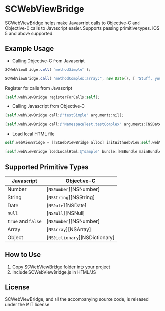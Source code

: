 SCWebViewBridge
===============

SCWebViewBridge helps make Javascript calls to Objective-C and Objective-C calls to Javascript easier. Supports passing primitive types. iOS 5 and above supported.


## Example Usage

* Calling Objective-C from Javascript

``` javascript
SCWebViewBridge.call( "methodSimple" );

SCWebViewBridge.call( "methodComplex:array:", new Date(), [ "Stuff, youâ€™ll need to blah blah Person detail view & engagement[ ],", 4.2 ]  );
```

Register for calls from Javascript

``` objective-c
[self.webViewBridge registerForCalls:self];
```

* Calling Javascript from Objective-C

``` objective-c
[self.webViewBridge call:@"testSimple" arguments:nil];

[self.webViewBridge call:@"NamespaceTest.testComplex" arguments:[NSDate date], @"TEST", nil];
```

* Load local HTML file

``` objective-c
self.webViewBridge = [[SCWebViewBridge alloc] initWithWebView:self.webView];

[self.webViewBridge loadLocalHtml:@"sample" bundle:[NSBundle mainBundle] error:nil];
```


## Supported Primitive Types

Javascript         | Objective-C
-------------------|-------------
Number             | [`NSNumber`][NSNumber]
String             | [`NSString`][NSString]
Date               | [`NSDate`][NSDate]
`null`             | [`NSNull`][NSNull]
`true` and `false` | [`NSNumber`][NSNumber]
Array              | [`NSArray`][NSArray]
Object             | [`NSDictionary`][NSDictionary]


## How to Use

1. Copy SCWebViewBridge folder into your project
2. Include SCWebViewBridge.js in HTML/JS


## License

SCWebViewBridge, and all the accompanying source code, is released under the MIT license